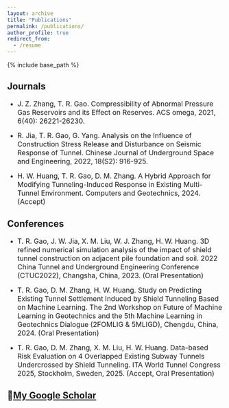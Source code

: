 ```yaml
---
layout: archive
title: "Publications"
permalink: /publications/
author_profile: true
redirect_from:
  - /resume
---
```


{% include base_path %}

## Journals

* <font size=3> J. Z. Zhang, T. R. Gao. Compressibility of Abnormal Pressure Gas Reservoirs and its Effect on Reserves. ACS omega, 2021, 6(40): 26221-26230. </font>

* <font size=3> R. Jia, T. R. Gao, G. Yang. Analysis on the Influence of Construction Stress Release and Disturbance on Seismic Response of Tunnel. Chinese Journal of Underground Space and Engineering, 2022, 18(S2): 916-925. </font>

* <font size=3> H. W. Huang, T. R. Gao, D. M. Zhang. A Hybrid Approach for Modifying Tunneling-Induced Response in Existing Multi-Tunnel Environment. Computers and Geotechnics, 2024. (Accept) </font>

## Conferences

* <font size=3>T. R. Gao, J. W. Jia, X. M. Liu, W. J. Zhang, H. W. Huang. 3D refined numerical simulation analysis of the impact of shield tunnel construction on adjacent pile foundation and soil. 2022 China Tunnel and Underground Engineering Conference (CTUC2022), Changsha, China, 2023.
(Oral Presentation) </font>

* <font size=3>T. R. Gao, D. M. Zhang, H. W. Huang. Study on Predicting Existing Tunnel Settlement Induced by Shield Tunneling Based on Machine Learning. The 2nd Workshop on Future of Machine Learning in Geotechnics and the 5th Machine Learning in Geotechnics Dialogue (2FOMLIG & 5MLIGD), Chengdu, China, 2024.
(Oral Presentation)</font>

* <font size=3>T. R. Gao, D. M. Zhang, X. M. Liu, H. W. Huang. Data-based Risk Evaluation on 4 Overlapped Existing Subway Tunnels Undercrossed by Shield Tunneling.
ITA World Tunnel Congress 2025, Stockholm, Sweden, 2025.
(Accept, Oral Presentation)</font>

## 📝[My Google Scholar](https://scholar.google.com/citations?user=TcyZu_8AAAAJ&hl=zh-CN)

